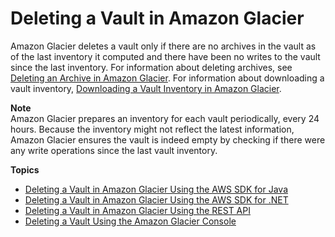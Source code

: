 # Deleting a Vault in Amazon Glacier<a name="deleting-vaults"></a>

Amazon Glacier deletes a vault only if there are no archives in the vault as of the last inventory it computed and there have been no writes to the vault since the last inventory\. For information about deleting archives, see [Deleting an Archive in Amazon Glacier](deleting-an-archive.md)\. For information about downloading a vault inventory, [Downloading a Vault Inventory in Amazon Glacier](vault-inventory.md)\. 

**Note**  
Amazon Glacier prepares an inventory for each vault periodically, every 24 hours\. Because the inventory might not reflect the latest information, Amazon Glacier ensures the vault is indeed empty by checking if there were any write operations since the last vault inventory\. 

**Topics**
+ [Deleting a Vault in Amazon Glacier Using the AWS SDK for Java](deleting-vaults-sdk-java.md)
+ [Deleting a Vault in Amazon Glacier Using the AWS SDK for \.NET](deleting-vaults-sdk-dotnet.md)
+ [Deleting a Vault in Amazon Glacier Using the REST API](deleting-vault-rest-api.md)
+ [Deleting a Vault Using the Amazon Glacier Console](deleting-vaults-console.md)
